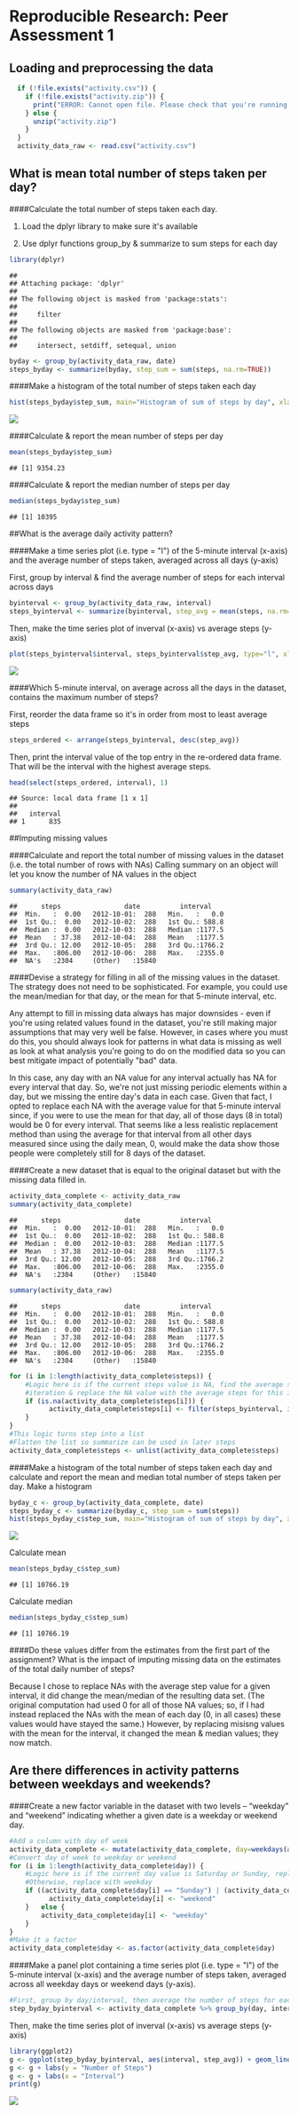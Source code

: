# Reproducible Research: Peer Assessment 1


## Loading and preprocessing the data

```r
  if (!file.exists("activity.csv")) {
    if (!file.exists("activity.zip")) {
      print("ERROR: Cannot open file. Please check that you're running in the repo directory")
    } else {
      unzip("activity.zip")
    }
  }
  activity_data_raw <- read.csv("activity.csv")
```



## What is mean total number of steps taken per day?
####Calculate the total number of steps taken each day.  

1. Load the dplyr library to make sure it's available

2. Use dplyr functions group_by & summarize to sum steps for each day 

```r
library(dplyr)
```

```
## 
## Attaching package: 'dplyr'
## 
## The following object is masked from 'package:stats':
## 
##     filter
## 
## The following objects are masked from 'package:base':
## 
##     intersect, setdiff, setequal, union
```

```r
byday <- group_by(activity_data_raw, date)
steps_byday <- summarize(byday, step_sum = sum(steps, na.rm=TRUE))
```

####Make a histogram of the total number of steps taken each day

```r
hist(steps_byday$step_sum, main="Histogram of sum of steps by day", xlab="Sum of Daily Steps")
```

![](PA1_template_files/figure-html/unnamed-chunk-3-1.png) 

####Calculate & report the mean number of steps per day

```r
mean(steps_byday$step_sum)
```

```
## [1] 9354.23
```
####Calculate & report the median number of steps per day

```r
median(steps_byday$step_sum)
```

```
## [1] 10395
```

##What is the average daily activity pattern?

####Make a time series plot (i.e. type = "l") of the 5-minute interval (x-axis) and the average number of steps taken, averaged across all days (y-axis)

First, group by interval & find the average number of steps for each interval across days

```r
byinterval <- group_by(activity_data_raw, interval)
steps_byinterval <- summarize(byinterval, step_avg = mean(steps, na.rm=TRUE))
```
Then, make the time series plot of inverval (x-axis) vs average steps (y-axis)

```r
plot(steps_byinterval$interval, steps_byinterval$step_avg, type="l", xlab="Time Interval", ylab="Steps averaged across all days")
```

![](PA1_template_files/figure-html/unnamed-chunk-7-1.png) 

####Which 5-minute interval, on average across all the days in the dataset, contains the maximum number of steps?

First, reorder the data frame so it's in order from most to least average steps

```r
steps_ordered <- arrange(steps_byinterval, desc(step_avg))
```

Then, print the interval value of the top entry in the re-ordered data frame.  That will be the interval with the highest average steps.

```r
head(select(steps_ordered, interval), 1)
```

```
## Source: local data frame [1 x 1]
## 
##   interval
## 1      835
```

##Imputing missing values

####Calculate and report the total number of missing values in the dataset (i.e. the total number of rows with NAs)
Calling summary on an object will let you know the number of NA values in the object

```r
summary(activity_data_raw)
```

```
##      steps                date          interval     
##  Min.   :  0.00   2012-10-01:  288   Min.   :   0.0  
##  1st Qu.:  0.00   2012-10-02:  288   1st Qu.: 588.8  
##  Median :  0.00   2012-10-03:  288   Median :1177.5  
##  Mean   : 37.38   2012-10-04:  288   Mean   :1177.5  
##  3rd Qu.: 12.00   2012-10-05:  288   3rd Qu.:1766.2  
##  Max.   :806.00   2012-10-06:  288   Max.   :2355.0  
##  NA's   :2304     (Other)   :15840
```

####Devise a strategy for filling in all of the missing values in the dataset. The strategy does not need to be sophisticated. For example, you could use the mean/median for that day, or the mean for that 5-minute interval, etc.

Any attempt to fill in missing data always has major downsides - even if you're using related values found in the dataset, you're still making major assumptions that may very well be false.  However, in cases where you must do this, you should always look for patterns in what data is missing as well as look at what analysis you're going to do on the modified data so you can best mitigate impact of potentially "bad" data.

In this case, any day with an NA value for any interval actually has NA for every interval that day.  So, we're not just missing periodic elements within a day, but we missing the entire day's data in each case.  Given that fact, I opted to replace each NA with the average value for that 5-minute interval since, if you were to use the mean for that day, all of those days (8 in total) would be 0 for every interval.  That seems like a less realistic replacement method than using the average for that interval from all other days measured since  using the daily mean, 0, would make the data show those people were completely still for 8 days of the dataset.

####Create a new dataset that is equal to the original dataset but with the missing data filled in.

```r
activity_data_complete <- activity_data_raw
summary(activity_data_complete)
```

```
##      steps                date          interval     
##  Min.   :  0.00   2012-10-01:  288   Min.   :   0.0  
##  1st Qu.:  0.00   2012-10-02:  288   1st Qu.: 588.8  
##  Median :  0.00   2012-10-03:  288   Median :1177.5  
##  Mean   : 37.38   2012-10-04:  288   Mean   :1177.5  
##  3rd Qu.: 12.00   2012-10-05:  288   3rd Qu.:1766.2  
##  Max.   :806.00   2012-10-06:  288   Max.   :2355.0  
##  NA's   :2304     (Other)   :15840
```

```r
summary(activity_data_raw)
```

```
##      steps                date          interval     
##  Min.   :  0.00   2012-10-01:  288   Min.   :   0.0  
##  1st Qu.:  0.00   2012-10-02:  288   1st Qu.: 588.8  
##  Median :  0.00   2012-10-03:  288   Median :1177.5  
##  Mean   : 37.38   2012-10-04:  288   Mean   :1177.5  
##  3rd Qu.: 12.00   2012-10-05:  288   3rd Qu.:1766.2  
##  Max.   :806.00   2012-10-06:  288   Max.   :2355.0  
##  NA's   :2304     (Other)   :15840
```

```r
for (i in 1:length(activity_data_complete$steps)) {
	#Logic here is if the current steps value is NA, find the average steps value (grouped by interval) for the same interval as the current
	#iteration & replace the NA value with the average steps for this interval
	if (is.na(activity_data_complete$steps[i])) {
		  activity_data_complete$steps[i] <- filter(steps_byinterval, interval==activity_data_complete$interval[i]) %>% select (step_avg)
	}	
}
#This logic turns step into a list
#Flatten the list so summarize can be used in later steps
activity_data_complete$steps <- unlist(activity_data_complete$steps)
```
####Make a histogram of the total number of steps taken each day and calculate and report the mean and median total number of steps taken per day. 
Make a histogram


```r
byday_c <- group_by(activity_data_complete, date)
steps_byday_c <- summarize(byday_c, step_sum = sum(steps))
hist(steps_byday_c$step_sum, main="Histogram of sum of steps by day", xlab="Sum of Daily Steps")
```

![](PA1_template_files/figure-html/unnamed-chunk-12-1.png) 

Calculate mean

```r
mean(steps_byday_c$step_sum)
```

```
## [1] 10766.19
```

Calculate median

```r
median(steps_byday_c$step_sum)
```

```
## [1] 10766.19
```


####Do these values differ from the estimates from the first part of the assignment? What is the impact of imputing missing data on the estimates of the total daily number of steps?

Because I chose to replace NAs with the average step value for a given interval, it did change the mean/median of the resulting data set.  (The original computation had used 0 for all of those NA values; so, if I had instead replaced the NAs with the mean of each day (0, in all cases) these values would have stayed the same.)  However, by replacing misisng values with the mean for the interval, it changed the mean & median values; they now match.

## Are there differences in activity patterns between weekdays and weekends?
####Create a new factor variable in the dataset with two levels – “weekday” and “weekend” indicating whether a given date is a weekday or weekend day.

```r
#Add a column with day of week
activity_data_complete <- mutate(activity_data_complete, day=weekdays(as.Date(activity_data_complete$date)))
#Convert day of week to weekday or weekend
for (i in 1:length(activity_data_complete$day)) {
	#Logic here is if the current day value is Saturday or Sunday, replace with weekend
	#Otherwise, replace with weekday
	if ((activity_data_complete$day[i] == "Sunday") | (activity_data_complete$day[i] == "Saturday")) {
		  activity_data_complete$day[i] <- "weekend"
	}	else {
		activity_data_complete$day[i] <- "weekday"
	}
}
#Make it a factor
activity_data_complete$day <- as.factor(activity_data_complete$day)
```
####Make a panel plot containing a time series plot (i.e. type = "l") of the 5-minute interval (x-axis) and the average number of steps taken, averaged across all weekday days or weekend days (y-axis).



```r
#First, group by day/interval, then average the number of steps for each grouping
step_byday_byinterval <- activity_data_complete %>% group_by(day, interval) %>% summarize(step_avg = mean(steps))
```
Then, make the time series plot of inverval (x-axis) vs average steps (y-axis)

```r
library(ggplot2)
g <- ggplot(step_byday_byinterval, aes(interval, step_avg)) + geom_line() + facet_grid(day~.) 
g <- g + labs(y = "Number of Steps")
g <- g + labs(x = "Interval")
print(g)
```

![](PA1_template_files/figure-html/unnamed-chunk-17-1.png) 
